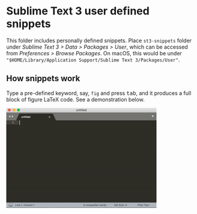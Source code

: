 # Sublime Text 3 user defined snippets

This folder includes personally defined snippets. Place `st3-snippets` folder under _Sublime Text 3 > Data > Packages > User_, which can be accessed from _Preferences > Browse Packages_. On macOS, this would be under `"$HOME/Library/Application Support/Sublime Text 3/Packages/User"`.

## How snippets work

Type a pre-defined keyword, say, `fig` and press <kbd>tab</kbd>, and it produces a full block of figure LaTeX code. See a demonstration below.

![Snippets demo in Sublime Text](../st3-snippets.gif)